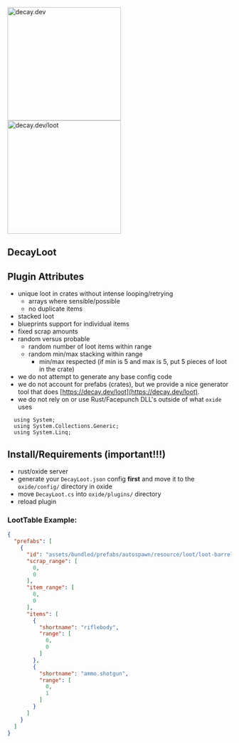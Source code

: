 <img src="https://i.ibb.co/93mSYZ4/decay.png" alt="decay.dev" width="255"/><img src="https://i.ibb.co/zbkjYkV/loot.png" alt="decay.dev/loot" width="255"/>

## DecayLoot

## Plugin Attributes

- unique loot in crates without intense looping/retrying
  - arrays where sensible/possible
  - no duplicate items
- stacked loot
- blueprints support for individual items
- fixed scrap amounts
- random versus probable
  - random number of loot items within range
  - random min/max stacking within range
    - min/max respected (if min is 5 and max is 5, put 5 pieces of loot in the crate)
- we do not attempt to generate any base config code
- we do not account for prefabs (crates), but we provide a nice generator tool that does [https://decay.dev/loot](https://decay.dev/loot).
- we do not rely on or use Rust/Facepunch DLL's outside of what `oxide` uses
```
  using System;
  using System.Collections.Generic;
  using System.Linq;
```

## Install/Requirements (important!!!)

- rust/oxide server
- generate your `DecayLoot.json` config **first** and move it to the `oxide/config/` directory in oxide
- move `DecayLoot.cs`  into `oxide/plugins/` directory
- reload plugin

### LootTable Example:
```json
{
  "prefabs": [
    {
      "id": "assets/bundled/prefabs/autospawn/resource/loot/loot-barrel-1.prefab",
      "scrap_range": [
        0,
        0
      ],
      "item_range": [
        0,
        0
      ],
      "items": [
        {
          "shortname": "riflebody",
          "range": [
            0,
            0
          ]
        },
        {
          "shortname": "ammo.shotgun",
          "range": [
            0,
            1
          ]
        }
      ]
    }
  ]
}
```
